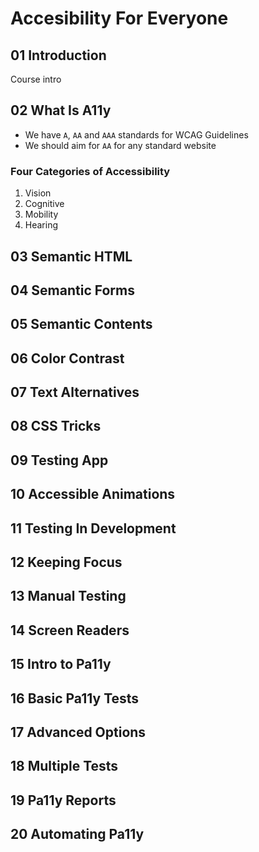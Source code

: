 # Accesibility For Everyone

## 01 Introduction

Course intro

## 02 What Is A11y

- We have `A`, `AA` and `AAA` standards for WCAG Guidelines
- We should aim for `AA` for any standard website

### Four Categories of Accessibility

1. Vision
2. Cognitive
3. Mobility
4. Hearing

## 03 Semantic HTML

## 04 Semantic Forms

## 05 Semantic Contents

## 06 Color Contrast

## 07 Text Alternatives

## 08 CSS Tricks

## 09 Testing App

## 10 Accessible Animations

## 11 Testing In Development

## 12 Keeping Focus

## 13 Manual Testing

## 14 Screen Readers

## 15 Intro to Pa11y

## 16 Basic Pa11y Tests

## 17 Advanced Options

## 18 Multiple Tests

## 19 Pa11y Reports

## 20 Automating Pa11y

